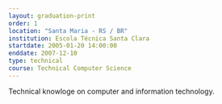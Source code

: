 ```yaml
---
layout: graduation-print
order: 1
location: "Santa Maria - RS / BR"
institution: Escola Técnica Santa Clara
startdate: 2005-01-20 14:00:00
enddate: 2007-12-10
type: technical
course: Technical Computer Science
---
```


Technical knowloge on computer and information technology.
